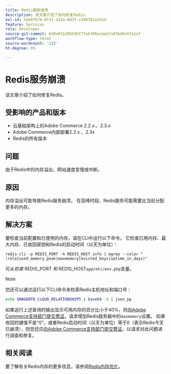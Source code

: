 ```yaml
---
title: Redis服务崩溃
description: 该文章介绍了如何修复Redis。
exl-id: 5eb8fb70-0f41-433a-8d3f-c368781a2d1d
feature: Services
role: Developer
source-git-commit: 649e01b29b59bf77e6396acbeb7a83bd9c67e1ef
workflow-type: tm+mt
source-wordcount: '222'
ht-degree: 0%

---
```


# Redis服务崩溃

该文章介绍了如何修复Redis。

## 受影响的产品和版本

* 云基础架构上的Adobe Commerce 2.2.x.、2.3.x
* Adobe Commerce内部部署2.2.x.、2.3x
* Redis的所有版本

## 问题

由于Redis中的内存溢出，网站速度变慢或中断。

## 原因

内存溢出可能导致Redis服务崩溃。 在高峰时段，Redis服务可能需要比当前分配更多的内存。

## 解决方案

要检查当前配置和已使用的内存，请在CLI中运行以下命令。 它检查已用内存、最大内存、已收回密钥和Redis的启动时间（以天为单位）：

```
redis-cli -p REDIS_PORT -h REDIS_HOST info | egrep --color "(role|used_memory_peak|maxmemory|evicted_keys|uptime_in_days)"
```

可从&#x200B;*检索* REDIS\_PORT *和* REDIS\_HOST`app/etc/env.php`变量。

>[!NOTE]
>
>您还可以通过运行以下CLI命令来检索Redis主机地址和端口号：
>   
>   ```bash
>   echo $MAGENTO_CLOUD_RELATIONSHIPS | base64 -d | json_pp
>   ```


如果运行上述查询的输出显示可用内存的百分比小于40%，则[向Adobe Commerce支持部门提交票证](/help/help-center-guide/help-center/magento-help-center-user-guide.md#submit-ticket)，请求增加Redis服务器中的`maxmemory`设置。 如果收回的键值不是“0”，或者Redis启动时间（以天为单位）等于0（表示Redis今天已崩溃），则您还应[向Adobe Commerce支持部门提交票证](/help/help-center-guide/help-center/magento-help-center-user-guide.md#submit-ticket)，以请求对此问题进行调查和修复。

## 相关阅读

要了解有关Redis内存的更多信息，请参阅[Redis内存优化](https://redis.io/topics/memory-optimization)。
